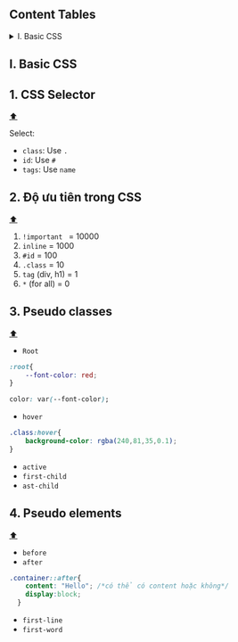 ## Content Tables

<details>
  <summary>I. Basic CSS</summary>

 - [1. CSS Selector](#1-css-selector)
 - [2. Độ ưu tiên trong CSS](#2-độ-ưu-tiên-trong-css)
 - [3. Pseudo classes](#3-pseudo-classes)
 - [4. Pseudo elements](#4-pseudo-elements)
</details>


## I. Basic CSS

## 1. CSS Selector
[:arrow_up:](#content-tables)

Select:
- `class`: Use `.`
- `id`: Use `#`
- `tags`: Use `name`


## 2. Độ ưu tiên trong CSS
  [:arrow_up:](#content-tables)
1. `!important ` = 10000
  2. `inline` = 1000
  3. `#id` = 100
  4. `.class` = 10
  5. `tag` (div, h1) = 1
  6. `*` (for all) = 0


## 3. Pseudo classes
  [:arrow_up:](#content-tables)
  
- `Root`

```css
:root{
    --font-color: red;
}
```

```css
color: var(--font-color);
```

- `hover`

```css
.class:hover{
    background-color: rgba(240,81,35,0.1);
}
```
  
- `active`
- `first-child`
- `ast-child`

## 4. Pseudo elements
  [:arrow_up:](#content-tables)
- `before`
- `after`

```css
.container::after{
    content: "Hello"; /*có thể có content hoặc không*/
    display:block;
  }
```
  
- `first-line`
- `first-word`


